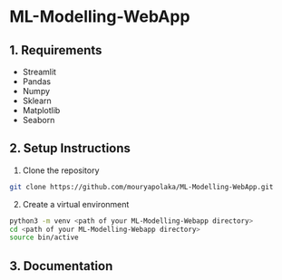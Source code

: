 # ML-Modelling-WebApp

## 1. Requirements
* Streamlit
* Pandas
* Numpy
* Sklearn
* Matplotlib
* Seaborn

## 2. Setup Instructions
1. Clone the repository
```bash
git clone https://github.com/mouryapolaka/ML-Modelling-WebApp.git
```
2. Create a virtual environment
```bash
python3 -m venv <path of your ML-Modelling-Webapp directory>
cd <path of your ML-Modelling-Webapp directory>
source bin/active
```
## 3. Documentation
